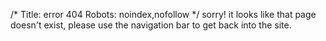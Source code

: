 /*
Title: error 404
Robots: noindex,nofollow
*/
sorry! it looks like that page doesn't exist, please use the navigation bar to get back into the site.
